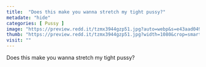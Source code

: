 ```yaml
---
title:  "Does this make you wanna stretch my tight pussy?"
metadate: "hide"
categories: [ Pussy ]
image: "https://preview.redd.it/tzmx3944gzp51.jpg?auto=webp&s=e43aad049a49544121c0a2b31cce6100c78e5678"
thumb: "https://preview.redd.it/tzmx3944gzp51.jpg?width=1080&crop=smart&auto=webp&s=53d1a45f847a5ed90e85ffea45904fd053e79eef"
visit: ""
---
```

Does this make you wanna stretch my tight pussy?

